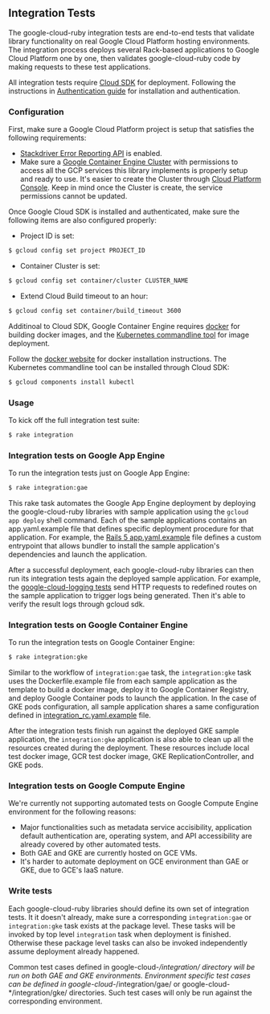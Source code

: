 ## Integration Tests

The google-cloud-ruby integration tests are end-to-end tests that validate library functionality on real Google Cloud Platform hosting environments. The integration process deploys several Rack-based applications to Google Cloud Platform one by one, then validates google-cloud-ruby code by making requests to these test applications.

All integration tests require [Cloud SDK](https://cloud.google.com/sdk/) for deployment. Following the instructions in [Authentication guide](../AUTHENTICATION.md) for installation and authentication.

### Configuration
First, make sure a Google Cloud Platform project is setup that satisfies the following requirements:
* [Stackdriver Error Reporting API](https://console.cloud.google.com/apis/api/clouderrorreporting.googleapis.com/overview) is enabled.
* Make sure a [Google Container Engine Cluster](https://cloud.google.com/container-engine/docs/clusters/operations) with permissions to access all the GCP services this library implements is properly setup and ready to use. It's easier to create the Cluster through [Cloud Platform Console](https://console.cloud.google.com/kubernetes/list). Keep in mind once the Cluster is create, the service permissions cannot be updated. 

Once Google Cloud SDK is installed and authenticated, make sure the following items are also configured properly:
* Project ID is set:
```sh
$ gcloud config set project PROJECT_ID
```
* Container Cluster is set:
```sh
$ gcloud config set container/cluster CLUSTER_NAME
```
* Extend Cloud Build timeout to an hour:
```sh
$ gcloud config set container/build_timeout 3600
```
Additinoal to Cloud SDK, Google Container Engine requires [docker](https://www.docker.com/) for building docker images, and the [Kubernetes commandline tool](http://kubernetes.io/docs/user-guide/kubectl-overview/) for image deployment. 

Follow the [docker website](https://www.docker.com/products/docker) for docker installation instructions. The Kubernetes commandline tool can be installed through Cloud SDK:
```sh
$ gcloud components install kubectl
```

### Usage
To kick off the full integration test suite:
```sh
$ rake integration
```

### Integration tests on Google App Engine
To run the integration tests just on Google App Engine:
```sh
$ rake integration:gae
```
This rake task automates the Google App Engine deployment by deploying the google-cloud-ruby libraries with sample application using the `gcloud app deploy` shell command. Each of the sample applications contains an app.yaml.example file that defines specific deployment procedure for that application. For example, the [Rails 5 app.yaml.example](rails5_app/app.yaml.example) file defines a custom entrypoint that allows bundler to install the sample application's dependencies and launch the application.

After a successful deployment, each google-cloud-ruby libraries can then run its integration tests again the deployed sample application. For example, the [google-cloud-logging tests](google-cloud-logging/integration/) send HTTP requests to redefined routes on the sample application to trigger logs being generated. Then it's able to verify the result logs through gcloud sdk. 

### Integration tests on Google Container Engine
To run the integration tests on Google Container Engine:
```sh
$ rake integration:gke
```
Similar to the workflow of `integration:gae` task, the `integration:gke` task uses the Dockerfile.example file from each sample application as the template to build a docker image, deploy it to Google Container Registry, and deploy Google Container pods to launch the application. In the case of GKE pods configuration, all sample application shares a same configuration defined in [integration_rc.yaml.example](integration_rc.yaml.example) file.

After the integration tests finish run against the deployed GKE sample application, the `integration:gke` application is also able to clean up all the resources created during the deployment. These resources include local test docker image, GCR test docker image, GKE ReplicationController, and GKE pods.  

### Integration tests on Google Compute Engine
We're currently not supporting automated tests on Google Compute Engine environment for the following reasons:
* Major functionalities such as metadata service accisibility, application default authentication are, operating system, and API accessibility are already covered by other automated tests.
* Both GAE and GKE are currently hosted on GCE VMs.
* It's harder to automate deployment on GCE environment than GAE or GKE, due to GCE's IaaS nature.

### Write tests

Each google-cloud-ruby libraries should define its own set of integration tests. It it doesn't already, make sure a corresponding `integration:gae` or `integration:gke` task exists at the package level. These tasks will be invoked by top level `integration` task when deployment is finished. Otherwise these package level tasks can also be invoked independently assume deployment already happened.

Common test cases defined in google-cloud-*/integration/ directory will be run on both GAE and GKE environments. Environment specific test cases can be defined in google-cloud-*/integration/gae/ or google-cloud-*/integration/gke/ directories. Such test cases will only be run against the corresponding environment.
